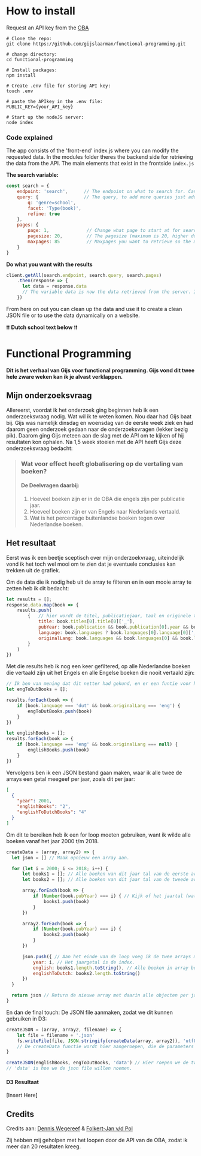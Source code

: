 # How to install
Request an API key from the [OBA](https://www.oba.nl/oba/english.html)
```
# Clone the repo:
git clone https://github.com/gijslaarman/functional-programming.git

# change directory:
cd functional-programming

# Install packages:
npm install

# Create .env file for storing API key:
touch .env

# paste the APIkey in the .env file:
PUBLIC_KEY={your_API_key}

# Start up the nodeJS server:
node index
```

### Code explained
The app consists of the 'front-end' index.js where you can modify the requested data. In the modules folder theres the backend side for retrieving the data from the API. The main elements that exist in the frontside `index.js`

**The search variable:**
```javascript
const search = {
    endpoint: 'search',      // The endpoint on what to search for. Can be search/index etc.
    query: {                 // The query, to add more queries just add a key with the value e.g: 'librarian=true' > librarian: true
        q: 'genre=school',
        facet: 'Type(book)',
        refine: true
    },
    pages: {
        page: 1,              // Change what page to start at for searching.
        pagesize: 20,         // The pagesize (maximum is 20, higher doesn't work) per page. This will give you 20 results per page.
        maxpages: 85          // Maxpages you want to retrieve so the maximum pages you want to get, less is faster (less requests) this could end up giving you 85*20 = 1700 results.
    }
}
```

**Do what you want with the results**
```javascript
client.getAll(search.endpoint, search.query, search.pages)
    .then(response => {
      let data = response.data
      // The variable data is now the data retrieved from the server. Its one array with every object in it being a book, with ID, title, format etc being documented.
    })
```
From here on out you can clean up the data and use it to create a clean JSON file or to use the data dynamically on a website.

:exclamation::exclamation: **Dutch school text below** :exclamation::exclamation:  

# Functional Programming
**Dit is het verhaal van Gijs voor functional programming. Gijs vond dit twee hele zware weken kan ik je alvast verklappen.**


## Mijn onderzoeksvraag
Allereerst, voordat ik het onderzoek ging beginnen heb ik een onderzoeksvraag nodig. Wat wil ik te weten komen. Nou daar had Gijs baat bij. Gijs was namelijk dinsdag en woensdag van de eerste week ziek en had daarom geen onderzoek gedaan naar de onderzoeksvragen (lekker bezig pik). Daarom ging Gijs meteen aan de slag met de API om te kijken of hij resultaten kon ophalen. Na 1,5 week stoeien met de API heeft Gijs deze onderzoeksvraag bedacht: <br>

> ### **Wat voor effect heeft globalisering op de vertaling van boeken?**
> 
> #### De Deelvragen daarbij:
> 1. Hoeveel boeken zijn er in de OBA die engels zijn per publicatie jaar.
> 2. Hoeveel boeken zijn er van Engels naar Nederlands vertaald.
> 3. Wat is het percentage buitenlandse boeken tegen over Nederlandse boeken.

## Het resultaat
Eerst was ik een beetje sceptisch over mijn onderzoekvraag, uiteindelijk vond ik het toch wel mooi om te zien dat je eventuele conclusies kan trekken uit de grafiek. 

Om de data die ik nodig heb uit de array te filteren en in een mooie array te zetten heb ik dit bedacht:
```javascript
let results = [];
response.data.map(book => {
    results.push(
        {   // hier wordt de titel, publicatiejaar, taal en originele taal uit het boek gefiltered en in een nieuw object gestopt die wordt gepushed naar de results array. Er zit een failsafe op, als het boek geen publicatie jaar heeft krijgt het een null ipv het jaar. 
            title: book.titles[0].title[0]['_'],
            pubYear: book.publication && book.publication[0].year && book.publication[0].year[0]['_'] ? book.publication[0].year[0]['_'] : null,
            language: book.languages ? book.languages[0].language[0]['_'] : null,
            originalLang: book.languages && book.languages[0] && book.languages[0]['original-language'] ? book.languages[0]['original-language'][0]['_'] : null
        }
    )
})
```

Met die results heb ik nog een keer gefiltered, op alle Nederlandse boeken die vertaald zijn uit het Engels en alle Engelse boeken die nooit vertaald zijn: 

```javascript
// Ik ben van mening dat dit netter had gekund, en er een funtie voor had kunnen schrijven, alleen qua tijds besteks lukten mij dat niet meer.
let engToDutBooks = [];

results.forEach(book => {
    if (book.language === 'dut' && book.originalLang === 'eng') {
        engToDutBooks.push(book)
    }
})

let englishBooks = [];
results.forEach(book => {
    if (book.language === 'eng' && book.originalLang === null) {
        englishBooks.push(book)
    }
})
```

Vervolgens ben ik een JSON bestand gaan maken, waar ik alle twee de arrays een getal meegeef per jaar, zoals dit per jaar:
```json
[
  {
    "year": 2001,
    "englishBooks": "2",
    "englishToDutchBooks": "4"
  }
]
```

Om dit te bereiken heb ik een for loop moeten gebruiken, want ik wilde alle boeken vanaf het jaar 2000 t/m 2018.
```javascript
createData = (array, array2) => {
  let json = [] // Maak opnieuw een array aan.

  for (let i = 2000; i <= 2018; i++) {
      let books1 = []; // Alle boeken van dit jaar tal van de eerste array gaan hier in.
      let books2 = []; // Alle boeken van dit jaar tal van de tweede array gaan hier in.

      array.forEach(book => {
          if (Number(book.pubYear) === i) { // Kijk of het jaartal (wat een nummer moet zijn) gelijk is aan het jaartal waar we nu door heen loopen. 
              books1.push(book)
          }
      })

      array2.forEach(book => {
          if (Number(book.pubYear) === i) {
              books2.push(book)
          }
      })

      json.push({ // Aan het einde van de loop voeg ik de twee arrays met alle boeken van het jaartal samen in een object:
          year: i, // Het jaargetal is de index.
          english: books1.length.toString(), // Alle boeken in array books1, de lengte daarvan want we hebben een getal nodig en dat moet een string zijn voor D3.
          englishToDutch: books2.length.toString()
      })
  }

  return json // Return de nieuwe array met daarin alle objecten per jaartal en aantallen.
}
```

En dan de final touch: De JSON file aanmaken, zodat we dit kunnen gebruiken in D3:

```javascript
createJSON = (array, array2, filename) => {
    let file = filename + '.json'
    fs.writeFile(file, JSON.stringify(createData(array, array2)), 'utf8', () => { console.log('File: ' + file + ' created.')})
    // De createData functie wordt hier aangeroepen, die de parameters array, en array2 meekrijgt.
}

createJSON(englishBooks, engToDutBooks, 'data') // Hier roepen we de twee arrays die we hadden aangemaakt met alle boeken die in het Engels zijn en alle van Engels naar Nederlands vertaalde boeken. 
// 'data' is hoe we de json file willen noemen.
```

#### D3 Resultaat
[Insert Here]

## Credits
Credits aan:
[Dennis Wegereef](https://github.com/Denniswegereef) &
[Folkert-Jan v/d Pol](https://github.com/fjvdpol/)

Zij hebben mij geholpen met het loopen door de API van de OBA, zodat ik meer dan 20 resultaten kreeg.
